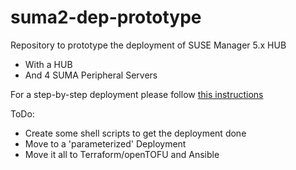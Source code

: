 # suma2-dep-prototype
Repository to prototype the deployment of SUSE Manager 5.x HUB

- With a HUB
- And 4 SUMA Peripheral Servers

For a step-by-step deployment please follow [this instructions](deployment_instructions.md)


ToDo:
- Create some shell scripts to get the deployment done
- Move to a 'parameterized' Deployment
- Move it all to Terraform/openTOFU and Ansible

